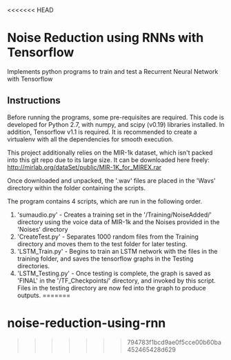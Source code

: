 <<<<<<< HEAD
# Noise Reduction using RNNs with Tensorflow
Implements python programs to train and test a Recurrent Neural Network with Tensorflow

## Instructions
Before running the programs, some pre-requisites are required. This code is developed for Python 2.7, with numpy, and scipy (v0.19) libraries installed. In addition, Tensorflow v1.1 is required. It is recommended to create a virtualenv with all the dependencies for smooth execution.

This project additionally relies on the MIR-1k dataset, which isn't packed into this git repo due to its large size. It can be downloaded here freely: http://mirlab.org/dataSet/public/MIR-1K_for_MIREX.rar

Once downloaded and unpacked, the '.wav' files are placed in the 'Wavs' directory within the folder containing the scripts.


The program contains 4 scripts, which are run in the following order.
1. 'sumaudio.py' - Creates a training set in the '/Training/NoiseAdded/' directory using the voice data of MIR-1k and the Noises provided in the 'Noises' directory
2. 'CreateTest.py' - Separates 1000 random files from the Training directory and moves them to the test folder for later testing.
3. 'LSTM_Train.py' - Begins to train an LSTM network with the files in the training folder, and saves the tensorflow graphs in the Testing directories.
4. 'LSTM_Testing.py' - Once testing is complete, the graph is saved as 'FINAL' in the '/TF_Checkpoints/' directory, and invoked by this script. Files in the testing directory are now fed into the graph to produce outputs.
=======
# noise-reduction-using-rnn
>>>>>>> 794783f1bcd9ae0f5cce00b60ba452465428d629
